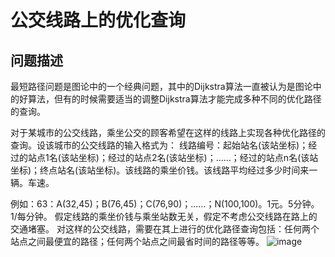 # 公交线路上的优化查询 
## 问题描述
最短路径问题是图论中的一个经典问题，其中的Dijkstra算法一直被认为是图论中的好算法，但有的时候需要适当的调整Dijkstra算法才能完成多种不同的优化路径的查询。 

对于某城市的公交线路，乘坐公交的顾客希望在这样的线路上实现各种优化路径的查询。设该城市的公交线路的输入格式为： 
线路编号：起始站名(该站坐标)；经过的站点1名(该站坐标)；经过的站点2名(该站坐标)；……；经过的站点n名(该站坐标)；终点站名(该站坐标)。该线路的乘坐价钱。该线路平均经过多少时间来一辆。车速。 

例如：63：A(32,45)；B(76,45)；C(76,90)；……；N(100,100)。1元。5分钟。1/每分钟。 
假定线路的乘坐价钱与乘坐站数无关，假定不考虑公交线路在路上的交通堵塞。 
对这样的公交线路，需要在其上进行的优化路径查询包括：任何两个站点之间最便宜的路径；任何两个站点之间最省时间的路径等等。
![image](https://user-images.githubusercontent.com/85344622/174487961-3b7049ae-d37d-4397-8e8d-8140f0c2d1e0.png)
